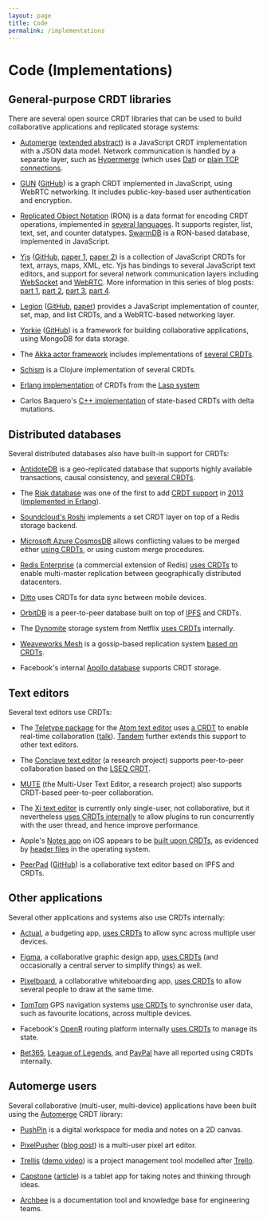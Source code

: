 ```yaml
---
layout: page
title: Code
permalink: /implementations
---
```


# Code (Implementations)

## General-purpose CRDT libraries

There are several open source CRDT libraries that can be used to build
collaborative applications and replicated storage systems:

* [Automerge](https://github.com/automerge/automerge)
  ([extended abstract](https://mobiuk.org/abstract/S4-P5-Kleppmann-Automerge.pdf))
  is a JavaScript CRDT implementation with a JSON data model. Network
  communication is handled by a separate layer, such as
  [Hypermerge](https://github.com/automerge/hypermerge) (which uses [Dat](https://docs.datproject.org/)) or
  [plain TCP connections](https://github.com/automerge/automerge-net).

* [GUN](https://gun.eco/) ([GitHub](https://github.com/amark/gun))
  is a graph CRDT implemented in JavaScript, using WebRTC networking.
  It includes public-key-based user authentication and encryption.

* [Replicated Object Notation](http://replicated.cc/) (RON) is a data format for
  encoding CRDT operations, implemented in
  [several languages](http://replicated.cc/impl/).
  It supports register, list, text, set, and counter datatypes.
  [SwarmDB](https://github.com/gritzko/swarm) is a RON-based database, implemented in JavaScript.

* [Yjs](http://y-js.org/) ([GitHub](https://github.com/yjs/yjs),
  [paper 1](http://dbis.rwth-aachen.de/~derntl/papers/preprints/icwe2015-preprint.pdf),
  [paper 2](https://www.researchgate.net/publication/310212186_Near_Real-Time_Peer-to-Peer_Shared_Editing_on_Extensible_Data_Types))
  is a collection of JavaScript CRDTs for text, arrays, maps, XML, etc. Yjs has
  bindings to several JavaScript text editors, and support for several network
  communication layers including [WebSocket](http://github.com/yjs/y-websocket)
  and [WebRTC](http://github.com/yjs/y-webrtc). More information in this series of blog posts:
  [part 1](https://www.tag1consulting.com/blog/yjs-deep-dive-part-1),
  [part 2](https://www.tag1consulting.com/blog/yjs-deep-dive-part-2),
  [part 3](https://www.tag1consulting.com/blog/yjs-deep-dive-part-3),
  [part 4](https://www.tag1consulting.com/blog/yjs-deep-dive-part-4).

* [Legion](https://legion.di.fct.unl.pt/)
  ([GitHub](https://github.com/albertlinde/Legion),
  [paper](https://novasys.di.fct.unl.pt/~alinde/publications/fp0964-vanderlinde.pdf))
  provides a JavaScript implementation of counter, set, map, and list CRDTs, and
  a WebRTC-based networking layer.

* [Yorkie](https://yorkie.dev/) ([GitHub](https://github.com/yorkie-team/yorkie))
  is a framework for building collaborative applications, using MongoDB
  for data storage.

* The [Akka actor framework](https://akka.io/) includes implementations of
  [several CRDTs](https://doc.akka.io/docs/akka/2.6.3/typed/distributed-data.html#replicated-data-types).

* [Schism](https://github.com/aredington/schism) is a Clojure implementation of
  several CRDTs.

* [Erlang implementation](https://github.com/lasp-lang/types) of CRDTs from the
  [Lasp system](https://lasp-lang.readme.io/)

* Carlos Baquero's [C++ implementation](https://github.com/CBaquero/delta-enabled-crdts)
  of state-based CRDTs with delta mutations.


## Distributed databases

Several distributed databases also have built-in support for CRDTs:

* [AntidoteDB](https://www.antidotedb.eu/) is a geo-replicated database that
  supports highly available transactions, causal consistency, and
  [several CRDTs](https://antidotedb.gitbook.io/documentation/architecture/datatypes).

* The [Riak database](https://riak.com/) was one of the first to add
  [CRDT support](https://docs.riak.com/riak/kv/latest/developing/data-types/index.html) in
  [2013](http://christophermeiklejohn.com/erlang/lasp/2019/03/08/monotonicity.html)
  ([implemented in Erlang](https://github.com/basho/riak_dt)).

* [Soundcloud's Roshi](https://github.com/soundcloud/roshi) implements a set
  CRDT layer on top of a Redis storage backend.

* [Microsoft Azure CosmosDB](https://azure.microsoft.com/en-us/services/cosmos-db/)
  allows conflicting values to be merged either
  [using CRDTs](https://azure.microsoft.com/en-us/blog/azure-cosmos-db-pushing-the-frontier-of-globally-distributed-databases/),
  or using custom merge procedures.

* [Redis Enterprise](https://redislabs.com/redis-enterprise/)
  (a commercial extension of Redis)
  [uses CRDTs](https://www.redislabs.com/redis-enterprise/technology/active-active-geo-distribution/)
  to enable multi-master replication between geographically distributed
  datacenters.

* [Ditto](https://www.ditto.live) uses CRDTs for data sync between mobile devices.

* [OrbitDB](https://github.com/orbitdb/orbit-db) is a peer-to-peer database
  built on top of [IPFS](https://ipfs.io/) and CRDTs.

* The [Dynomite](https://github.com/Netflix/dynomite) storage system from
  Netflix [uses CRDTs](https://qconsf.com/sf2019/presentation/modern-cs)
  internally.

* [Weaveworks Mesh](https://github.com/weaveworks/mesh) is a gossip-based
  replication system
  [based on CRDTs](https://www.infoq.com/presentations/weave-mesh/).

* Facebook's internal
  [Apollo database](https://dzone.com/articles/facebook-announces-apollo-qcon)
  supports CRDT storage.


## Text editors

Several text editors use CRDTs:

* The [Teletype package](https://teletype.atom.io/) for the
  [Atom text editor](https://atom.io/) uses
  [a CRDT](https://github.com/atom/teletype-crdt) to enable real-time
  collaboration
  ([talk](https://www.infoq.com/presentations/crdt-tachyon-collaborative-editing/)).
  [Tandem](https://github.com/typeintandem/tandem) further extends this support
  to other text editors.

* The [Conclave text editor](https://conclave-team.github.io/conclave-site/)
  (a research project) supports peer-to-peer collaboration based on the
  [LSEQ CRDT](https://hal.archives-ouvertes.fr/hal-00921633/document).

* [MUTE](https://github.com/coast-team/mute) (the Multi-User Text Editor,
  a research project) also supports CRDT-based peer-to-peer collaboration.

* The [Xi text editor](http://abishov.com/xi-editor/) is currently only
  single-user, not collaborative, but it nevertheless
  [uses CRDTs internally](http://abishov.com/xi-editor/docs/crdt-details.html)
  to allow plugins to run concurrently with the user thread, and hence improve
  performance.

* Apple's [Notes app](https://support.apple.com/en-us/HT205773) on iOS appears to be
  [built upon CRDTs](https://github.com/dunhamsteve/notesutils/blob/master/notes.md),
  as evidenced by
  [header files](https://github.com/nst/iOS-Runtime-Headers/blob/master/PrivateFrameworks/NotesShared.framework/TTMergeableString.h)
  in the operating system.

* [PeerPad](https://peerpad.net/) ([GitHub](https://github.com/peer-base/peer-pad))
  is a collaborative text editor based on IPFS and CRDTs.


## Other applications

Several other applications and systems also use CRDTs internally:

* [Actual](https://actualbudget.com/), a budgeting app,
  [uses CRDTs](https://jlongster.com/using-crdts-in-the-wild) to allow sync
  across multiple user devices.

* [Figma](https://www.figma.com/), a collaborative graphic design app,
  [uses CRDTs](https://www.figma.com/blog/how-figmas-multiplayer-technology-works/)
  (and occasionally a central server to simplify things) as well.

* [Pixelboard](https://www.getpixelboardapp.com/), a collaborative whiteboarding app,
  [uses CRDTs](https://medium.com/bpxl-craft/building-a-peer-to-peer-whiteboarding-app-for-ipad-2a4c7728863e)
  to allow several people to draw at the same time.

* [TomTom](https://www.tomtom.com/) GPS navigation systems
  [use CRDTs](https://speakerdeck.com/ajantis/practical-data-synchronization-with-crdts-strangeloop-2016)
  to synchronise user data, such as favourite locations, across multiple devices.

* Facebook's [OpenR](https://github.com/facebook/openr) routing platform internally
  [uses CRDTs](https://github.com/facebook/openr/blob/master/openr/docs/KvStore.md)
  to manage its state.

* [Bet365](https://www.infoq.com/articles/key-lessons-learned-from-transition-to-nosql/),
  [League of Legends](http://highscalability.com/blog/2014/10/13/how-league-of-legends-scaled-chat-to-70-million-players-it-t.html), and
  [PayPal](https://www.infoq.com/presentations/crdt-production/)
  have all reported using CRDTs internally.


## Automerge users

Several collaborative (multi-user, multi-device) applications have been built
using the [Automerge](https://github.com/automerge/automerge) CRDT library:

* [PushPin](https://automerge.github.io/pushpin/) is a digital workspace for
  media and notes on a 2D canvas.

* [PixelPusher](https://github.com/automerge/pixelpusher#readme)
  ([blog post](https://medium.com/@pvh/pixelpusher-real-time-peer-to-peer-collaboration-with-react-7c7bc8ecbf74))
  is a multi-user pixel art editor.

* [Trellis](https://github.com/automerge/trellis#readme)
  ([demo video](https://www.youtube.com/watch?v=L9fdyDlhByM))
  is a project management tool modelled after [Trello](https://trello.com/).

* [Capstone](https://github.com/inkandswitch/capstone#readme)
  ([article](https://www.inkandswitch.com/capstone-manuscript.html))
  is a tablet app for taking notes and thinking through ideas.

* [Archbee](https://archbee.io/) is a documentation tool and knowledge base for
  engineering teams.
